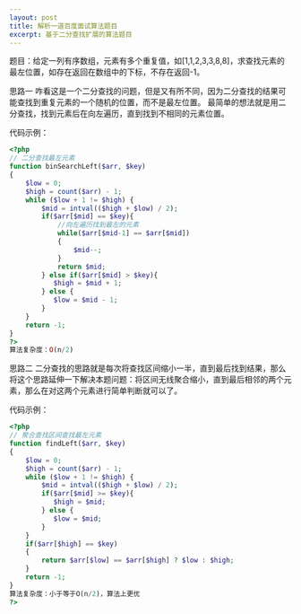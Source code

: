 ```yaml
---
layout: post
title: 解析一道百度面试算法题目
excerpt: 基于二分查找扩展的算法题目
---
```


题目：给定一列有序数组，元素有多个重复值，如[1,1,2,3,3,8,8]，求查找元素的最左位置，如存在返回在数组中的下标，不存在返回-1。

思路一
咋看这是一个二分查找的问题，但是又有所不同，因为二分查找的结果可能查找到重复元素的一个随机的位置，而不是最左位置。
最简单的想法就是用二分查找，找到元素后在向左遍历，直到找到不相同的元素位置。

代码示例：

```php
<?php
// 二分查找最左元素 
function binSearchLeft($arr, $key)
{
    $low = 0;
    $high = count($arr) - 1;
    while ($low + 1 != $high) {
        $mid = intval(($high + $low) / 2);
        if($arr[$mid] == $key){
            //向左遍历找到最左的元素
            while($arr[$mid-1] == $arr[$mid])
            {
                $mid--;
            }
            return $mid;
        } else if($arr[$mid] > $key){
           $high = $mid + 1;
        } else {
           $low = $mid - 1;
        }
    }
    return -1;
}
?>
算法复杂度：O(n/2)

```

思路二
二分查找的思路就是每次将查找区间缩小一半，直到最后找到结果，那么将这个思路延伸一下解决本题问题：将区间无线聚合缩小，直到最后相邻的两个元素，那么在对这两个元素进行简单判断就可以了。

代码示例：

```php
<?php
// 聚合查找区间查找最左元素
function findLeft($arr, $key)
{
    $low = 0;
    $high = count($arr) - 1;
    while ($low + 1 != $high) {
        $mid = intval(($high + $low) / 2);
        if($arr[$mid] >= $key){
           $high = $mid;
        } else {
           $low = $mid;
        }
    }
    if($arr[$high] == $key)
    {
        return $arr[$low] == $arr[$high] ? $low : $high;
    }
    return -1;
}
算法复杂度：小于等于O(n/2)，算法上更优
?>

```